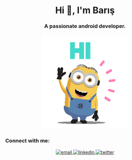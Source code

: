 <h1 align="center">Hi 👋, I'm Barış</h1>

<h3 align="center">A passionate android developer.</h3>

<p align="center"><img src="images/hello_there.gif"></p>


<h3 align="left">Connect with me:</h3>

<p align="center">
	<a href="mailto:ma.shamshiri@gmail.com" target="_blank">
		<img align="center" src="https://upload.wikimedia.org/wikipedia/commons/d/df/Microsoft_Office_Outlook_%282018%E2%80%93present%29.svg" alt="email" height="40" width="40" />
	</a>
	<a href="https://www.linkedin.com/in/ma-shamshiri/" target="_blank"">
		<img align="center" src="" alt="linkedin" height="40" width="40" />
	</a>
	<a href="https://twitter.com/ma_shamshiri" target="_blank"> 
		<img align="center" src="images/contacts/twitter.svg" alt="twitter" height="40" width="40" />
    	</a>
</p>


<!--
**barisskeser/barisskeser** is a ✨ _special_ ✨ repository because its `README.md` (this file) appears on your GitHub profile.

Here are some ideas to get you started:

- 🔭 I’m currently working on ...
- 🌱 I’m currently learning ...
- 👯 I’m looking to collaborate on ...
- 🤔 I’m looking for help with ...
- 💬 Ask me about ...
- 📫 How to reach me: ...
- 😄 Pronouns: ...
- ⚡ Fun fact: ...
-->
